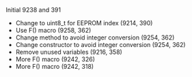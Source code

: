 
Initial 9238 and 391

* Change to uint8_t for EEPROM index (9214, 390)
* Use F() macro (9258, 362)
* Change method to avoid integer conversion (9254, 362)
* Change constructor to avoid integer conversion (9254, 362)
* Remove unused variables (9216, 358)
* More F() macro (9242, 326)
* More F() macro (9242, 318)
